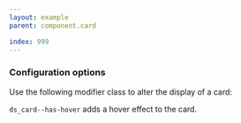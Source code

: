 ```yaml
---
layout: example
parent: component.card

index: 999
---
```


### Configuration options

Use the following modifier class to alter the display of a card:

`ds_card--has-hover` adds a hover effect to the card.
